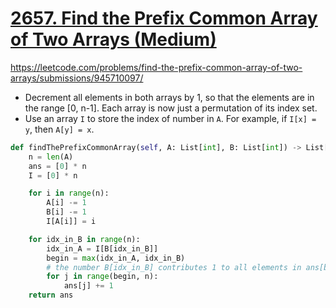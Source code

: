 # [2657. Find the Prefix Common Array of Two Arrays (Medium)](https://leetcode.com/problems/find-the-prefix-common-array-of-two-arrays/)
https://leetcode.com/problems/find-the-prefix-common-array-of-two-arrays/submissions/945710097/

- Decrement all elements in both arrays by 1, so that the elements are in the range [0, n-1]. Each array is now just a permutation of its index set.
- Use an array `I` to store the index of number in `A`. For example, if `I[x] = y`, then `A[y] = x`.

```python
def findThePrefixCommonArray(self, A: List[int], B: List[int]) -> List[int]:
    n = len(A)
    ans = [0] * n
    I = [0] * n

    for i in range(n):
        A[i] -= 1
        B[i] -= 1
        I[A[i]] = i

    for idx_in_B in range(n):
        idx_in_A = I[B[idx_in_B]]
        begin = max(idx_in_A, idx_in_B)
        # the number B[idx_in_B] contributes 1 to all elements in ans[begin:]
        for j in range(begin, n):
            ans[j] += 1
    return ans
```
